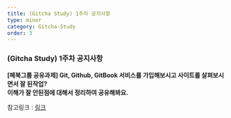 ```yaml
---
title: (Gitcha Study) 1주차 공지사항
type: minor
category: Gitcha-Study
order: 3
---
```

### (Gitcha Study) 1주차 공지사항

**[페북그룹 공유과제]
Git, Github, GitBook 서비스를 가입해보시고 사이트를 살펴보시면서 잘 된작업?  
이해가 잘 안된점에 대해서 정리하여 공유해봐요.**

참고링크 : [링크](https://medium.com/@moomoolee/gitcha-study-git-github-gitbook-%EC%8B%9C%EC%9E%91%ED%95%98%EA%B8%B0-e33d05d6dc6e#.5a5djf98q)
